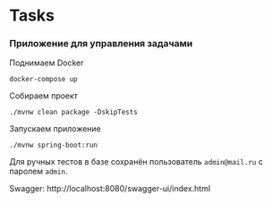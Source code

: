 # Tasks
### Приложение для управления задачами
Поднимаем Docker
```shell
docker-compose up
```
Собираем проект
```shell
./mvnw clean package -DskipTests
```
Запускаем приложение
```shell
./mvnw spring-boot:run
```
Для ручных тестов в базе сохранён пользователь `admin@mail.ru` с паролем `admin`.

Swagger: http://localhost:8080/swagger-ui/index.html
